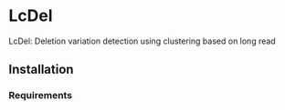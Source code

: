 # LcDel
LcDel: Deletion variation detection using clustering based on long read


## Installation
### Requirements
